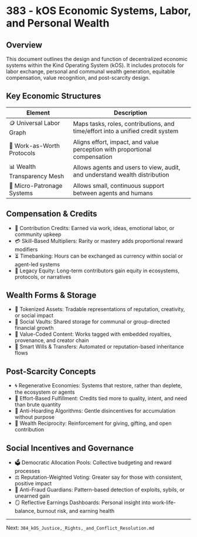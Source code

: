# 383 - kOS Economic Systems, Labor, and Personal Wealth

## Overview
This document outlines the design and function of decentralized economic systems within the Kind Operating System (kOS). It includes protocols for labor exchange, personal and communal wealth generation, equitable compensation, value recognition, and post-scarcity design.

## Key Economic Structures
| Element                    | Description                                                                    |
|----------------------------|--------------------------------------------------------------------------------|
| 🪙 Universal Labor Graph     | Maps tasks, roles, contributions, and time/effort into a unified credit system  |
| 💼 Work-as-Worth Protocols   | Aligns effort, impact, and value perception with proportional compensation      |
| 📊 Wealth Transparency Mesh  | Allows agents and users to view, audit, and understand wealth distribution      |
| 🎁 Micro-Patronage Systems   | Allows small, continuous support between agents and humans                      |

## Compensation & Credits
- 🔁 Contribution Credits: Earned via work, ideas, emotional labor, or community upkeep
- 💳 Skill-Based Multipliers: Rarity or mastery adds proportional reward modifiers
- ⏳ Timebanking: Hours can be exchanged as currency within social or agent-led systems
- 💎 Legacy Equity: Long-term contributors gain equity in ecosystems, protocols, or narratives

## Wealth Forms & Storage
- 🧾 Tokenized Assets: Tradable representations of reputation, creativity, or social impact
- 🏦 Social Vaults: Shared storage for communal or group-directed financial growth
- 🎨 Value-Coded Content: Works tagged with embedded royalties, provenance, and creator chain
- 🧿 Smart Wills & Transfers: Automated or reputation-based inheritance flows

## Post-Scarcity Concepts
- 🌀 Regenerative Economies: Systems that restore, rather than deplete, the ecosystem or agents
- 🧘 Effort-Based Fulfillment: Credits tied more to quality, intent, and need than brute quantity
- 🌱 Anti-Hoarding Algorithms: Gentle disincentives for accumulation without purpose
- 🤝 Wealth Reciprocity: Reinforcement for giving, gifting, and open contribution

## Social Incentives and Governance
- 🗳️ Democratic Allocation Pools: Collective budgeting and reward processes
- ⚖️ Reputation-Weighted Voting: Greater say for those with consistent, positive impact
- 🚨 Anti-Fraud Guardians: Pattern-based detection of exploits, sybils, or unearned gain
- 🪞 Reflective Earnings Dashboards: Personal insight into work-life-balance, burnout risk, and earning health

---
Next: `384_kOS_Justice,_Rights,_and_Conflict_Resolution.md`

